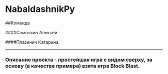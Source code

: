 # NabaldashnikPy

##Команда

####Самочкин Алексей

####Плазинич Катарина

---

### Описание проекта - простейшая игра с видом сверху, за основу (в качестве примера) взята игра Block Blast.
